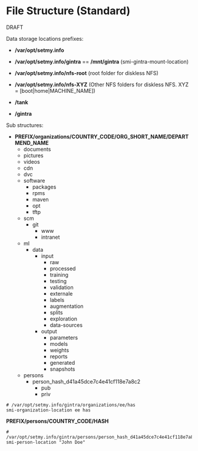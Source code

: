 # File Structure (Standard)

DRAFT

Data storage locations prefixes:

* **/var/opt/setmy.info**

* **/var/opt/setmy.info/gintra** == **/mnt/gintra** (smi-gintra-mount-location)

* **/var/opt/setmy.info/nfs-root** (root folder for diskless NFS)

* **/var/opt/setmy.info/nfs-XYZ** (Other NFS folders for diskless NFS. XYZ = [boot|home|MACHINE_NAME])

* **/tank**

* **/gintra**

Sub structures:

* **PREFIX/organizations/COUNTRY_CODE/ORG_SHORT_NAME/DEPARTMEND_NAME**
    * documents
    * pictures
    * videos
    * cdn
    * dvc
    * software
        * packages
        * rpms
        * maven
        * opt
        * tftp
    * scm
        * git
            * www
            * intranet
    * ml
        * data
            * input
                * raw
                * processed
                * training
                * testing
                * validation
                * externale
                * labels
                * augmentation
                * splits
                * exploration
                * data-sources
            * output
                * parameters
                * models
                * weights
                * reports
                * generated
                * snapshots
    * persons
        * person_hash_d41a45dce7c4e41cf118e7a8c2
            * pub
            * priv

```shell
# /var/opt/setmy.info/gintra/organizations/ee/has
smi-organization-location ee has
```

**PREFIX/persons/COUNTRY_CODE/HASH**

```shell
# /var/opt/setmy.info/gintra/persons/person_hash_d41a45dce7c4e41cf118e7a8c2
smi-person-location "John Doe"
```
